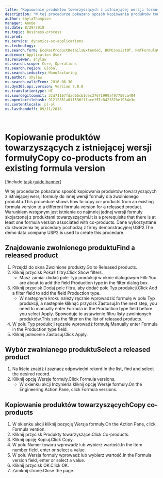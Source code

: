 ```yaml
--- 
title: "Kopiowanie produktów towarzyszących z istniejącej wersji formuły"
description: "W tej procedurze pokazano sposób kopiowania produktów towarzyszących z istniejącej wersji formuły do innej wersji formuły dla zwolnionego produktu."
author: ShylaThompson
manager: AnnBe
ms.date: 8/29/2018
ms.topic: business-process
ms.prod: 
ms.service: dynamics-ax-applications
ms.technology: 
ms.search.form: EcoResProductDetailsExtended, BOMConsistOf, PmfFormulaCoBy, BOMRouteCopyDialog
audience: Application User
ms.reviewer: shylaw
ms.search.scope: Core, Operations
ms.search.region: Global
ms.search.industry: Manufacturing
ms.author: shylaw
ms.search.validFrom: 2016-06-30
ms.dyn365.ops.version: Version 7.0.0
ms.translationtype: HT
ms.sourcegitcommit: 32d71167fdad65cb1dec37671999a497759ca484
ms.openlocfilehash: 91212851a011536f17acef57e842587be1934e3e
ms.contentlocale: pl-pl
ms.lasthandoff: 09/11/2018

---
```

# <a name="copy-co-products-from-an-existing-formula-version"></a><span data-ttu-id="8707e-103">Kopiowanie produktów towarzyszących z istniejącej wersji formuły</span><span class="sxs-lookup"><span data-stu-id="8707e-103">Copy co-products from an existing formula version</span></span>

[!include [task guide banner](../../includes/task-guide-banner.md)]

<span data-ttu-id="8707e-104">W tej procedurze pokazano sposób kopiowania produktów towarzyszących z istniejącej wersji formuły do innej wersji formuły dla zwolnionego produktu.</span><span class="sxs-lookup"><span data-stu-id="8707e-104">This procedure shows how to copy co-products from an existing formula version to a different formula version for a released product.</span></span> <span data-ttu-id="8707e-105">Warunkiem wstępnym jest istnienie co najmniej jednej wersji formuły skojarzonej z produktami towarzyszącymi.</span><span class="sxs-lookup"><span data-stu-id="8707e-105">It is a prerequisite that there is at least one formula version associated with co-products.</span></span> <span data-ttu-id="8707e-106">Dane wykorzystane do stworzenia tej procedury pochodzą z firmy demonstracyjnej USP2.</span><span class="sxs-lookup"><span data-stu-id="8707e-106">The demo data company USP2 is used to create this procedure.</span></span>


## <a name="find-a-released-product"></a><span data-ttu-id="8707e-107">Znajdowanie zwolnionego produktu</span><span class="sxs-lookup"><span data-stu-id="8707e-107">Find a released product</span></span>
1. <span data-ttu-id="8707e-108">Przejdź do okna Zwolnione produkty.</span><span class="sxs-lookup"><span data-stu-id="8707e-108">Go to Released products.</span></span>
2. <span data-ttu-id="8707e-109">Kliknij przycisk Pokaż filtry.</span><span class="sxs-lookup"><span data-stu-id="8707e-109">Click Show filters.</span></span>
    * <span data-ttu-id="8707e-110">Masz zamiar dodać pole Typ produkcji w oknie dialogowym Filtr.</span><span class="sxs-lookup"><span data-stu-id="8707e-110">You are about to add the field Production type in the filter dialog box.</span></span>  
3. <span data-ttu-id="8707e-111">Kliknij przycisk Dodaj pole filtru, aby dodać pole Typ produkcji.</span><span class="sxs-lookup"><span data-stu-id="8707e-111">Click Add a filter field to add the field Production type.</span></span>
    * <span data-ttu-id="8707e-112">W następnym kroku należy ręcznie wprowadzić formułę w polu Typ produkcji, a następnie kliknąć przycisk Zastosuj.</span><span class="sxs-lookup"><span data-stu-id="8707e-112">In the next step, you need to manually enter Formula in the Production type field before you select Apply.</span></span> <span data-ttu-id="8707e-113">Spowoduje to ustawienie filtru listy zwolnionych produktów.</span><span class="sxs-lookup"><span data-stu-id="8707e-113">This sets the filter on the list of released products.</span></span>  
4. <span data-ttu-id="8707e-114">W polu Typ produkcji ręcznie wprowadź formułę.</span><span class="sxs-lookup"><span data-stu-id="8707e-114">Manually enter Formula in the Production type field.</span></span>
5. <span data-ttu-id="8707e-115">Kliknij polecenie Zastosuj.</span><span class="sxs-lookup"><span data-stu-id="8707e-115">Click Apply.</span></span>

## <a name="select-a-released-product"></a><span data-ttu-id="8707e-116">Wybór zwalnianego produktu</span><span class="sxs-lookup"><span data-stu-id="8707e-116">Select a released product</span></span>
1. <span data-ttu-id="8707e-117">Na liście znajdź i zaznacz odpowiedni rekord.</span><span class="sxs-lookup"><span data-stu-id="8707e-117">In the list, find and select the desired record.</span></span>
2. <span data-ttu-id="8707e-118">Kliknij opcję Wersje formuły.</span><span class="sxs-lookup"><span data-stu-id="8707e-118">Click Formula versions.</span></span>
    * <span data-ttu-id="8707e-119">W okienku akcji Inżynieria kliknij opcję Wersje formuły.</span><span class="sxs-lookup"><span data-stu-id="8707e-119">On the Engineering Action Pane, click Formula versions.</span></span>  

## <a name="copy-co-products"></a><span data-ttu-id="8707e-120">Kopiowanie produktów towarzyszących</span><span class="sxs-lookup"><span data-stu-id="8707e-120">Copy co-products</span></span>
1. <span data-ttu-id="8707e-121">W okienku akcji kliknij pozycję Wersja formuły.</span><span class="sxs-lookup"><span data-stu-id="8707e-121">On the Action Pane, click Formula version.</span></span>
2. <span data-ttu-id="8707e-122">Kliknij przycisk Produkty towarzyszące.</span><span class="sxs-lookup"><span data-stu-id="8707e-122">Click Co-products.</span></span>
3. <span data-ttu-id="8707e-123">Kliknij opcję Kopiuj.</span><span class="sxs-lookup"><span data-stu-id="8707e-123">Click Copy.</span></span>
4. <span data-ttu-id="8707e-124">W polu Numer towaru wprowadź lub wybierz wartość.</span><span class="sxs-lookup"><span data-stu-id="8707e-124">In the Item number field, enter or select a value.</span></span>
5. <span data-ttu-id="8707e-125">W polu Wersja formuły wprowadź lub wybierz wartość.</span><span class="sxs-lookup"><span data-stu-id="8707e-125">In the Formula version field, enter or select a value.</span></span>
6. <span data-ttu-id="8707e-126">Kliknij przycisk OK.</span><span class="sxs-lookup"><span data-stu-id="8707e-126">Click OK.</span></span>
7. <span data-ttu-id="8707e-127">Zamknij stronę.</span><span class="sxs-lookup"><span data-stu-id="8707e-127">Close the page.</span></span>


